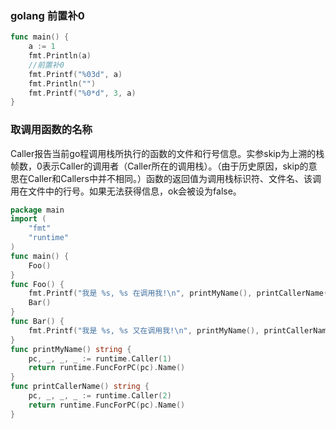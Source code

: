 ### golang 前置补0

```go
func main() {
    a := 1
    fmt.Println(a)
    //前置补0
    fmt.Printf("%03d", a)
    fmt.Println("")
    fmt.Printf("%0*d", 3, a)
}
```

### 取调用函数的名称 

Caller报告当前go程调用栈所执行的函数的文件和行号信息。实参skip为上溯的栈帧数，0表示Caller的调用者（Caller所在的调用栈）。（由于历史原因，skip的意思在Caller和Callers中并不相同。）函数的返回值为调用栈标识符、文件名、该调用在文件中的行号。如果无法获得信息，ok会被设为false。

```go
package main
import (
	"fmt"
	"runtime"
)
func main() {
	Foo()
}
func Foo() {
	fmt.Printf("我是 %s, %s 在调用我!\n", printMyName(), printCallerName())
	Bar()
}
func Bar() {
	fmt.Printf("我是 %s, %s 又在调用我!\n", printMyName(), printCallerName())
}
func printMyName() string {
	pc, _, _, _ := runtime.Caller(1)
	return runtime.FuncForPC(pc).Name()
}
func printCallerName() string {
	pc, _, _, _ := runtime.Caller(2)
	return runtime.FuncForPC(pc).Name()
}
```

